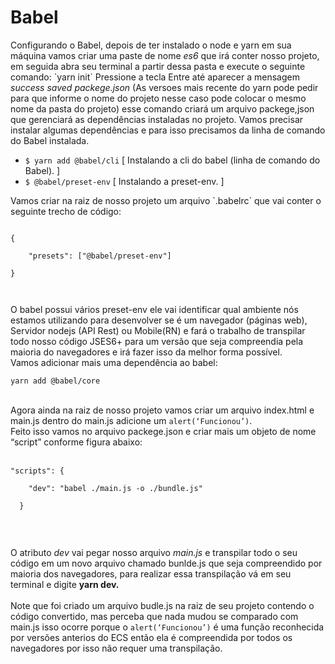 <h1> Babel </h1>
<p>
Configurando o Babel, depois de ter instalado o node e yarn em sua máquina vamos criar uma paste de nome <i>es6</i> que irá conter nosso projeto, em seguida abra seu terminal a partir dessa pasta e execute o seguinte comando: `yarn init` Pressione a tecla Entre até aparecer a mensagem <i>success saved packege.json</i> (As versoes mais recente do yarn pode pedir para que informe o nome do projeto nesse caso pode colocar o mesmo nome da pasta do projeto) esse comando criará um arquivo packege,json que gerenciará as dependências instaladas no projeto. Vamos precisar instalar algumas dependências e para isso precisamos da linha de comando do Babel instalada.
</p> 
<Ul>
    <li><code>$ yarn add @babel/cli</code> [ Instalando a cli do babel (linha de comando do Babel). ]</li>
    <li><code>$ @babel/preset-env</code> [ Instalando a preset-env. ]</li>
</ul>

<p>Vamos criar na raiz de nosso projeto um arquivo `.babelrc`  que vai conter o seguinte trecho de código:</p>
<code>
{<br/>
    "presets": ["@babel/preset-env"]<br/>
}<br/>

</code>
<p>
O babel possui vários preset-env ele vai identificar qual ambiente nós estamos utilizando para desenvolver se é um navegador (páginas web), Servidor nodejs (API Rest) ou Mobile(RN) e fará o trabalho de transpilar todo nosso código JSES6+ para um versão que seja compreendia pela maioria do navegadores e irá fazer isso da melhor forma possível.<br>
Vamos adicionar mais uma dependência ao babel: 
</p>
<code>yarn add @babel/core</code>
<br><br>
<p>
Agora ainda na raiz de nosso projeto vamos criar um arquivo index.html e main.js dentro do main.js adicione um <code>alert(‘Funcionou’)</code>.<br>
Feito isso vamos no arquivo packege.json e criar mais um objeto de nome “script” conforme figura abaixo:<br><br>
<code>
"scripts": {<br>
    "dev": "babel ./main.js -o ./bundle.js"<br>
  }
  </code>

</p>
<br>
<p>
O atributo <i>dev</i> vai pegar nosso arquivo <i>main.js</i> e transpilar todo o seu código em um novo arquivo chamado bunlde.js que seja compreendido por maioria dos navegadores, para realizar essa transpilação vá em seu terminal e digite <b>yarn dev.</b><br><br>
Note que foi criado um arquivo budle.js na raiz de seu projeto contendo o código convertido, mas perceba que nada mudou se comparado com main.js isso ocorre porque o <code>alert(‘Funcionou’)</code> é uma função reconhecida por versões anterios do ECS então ela é compreendida por todos os navegadores por isso não requer uma transpilação.
</p>